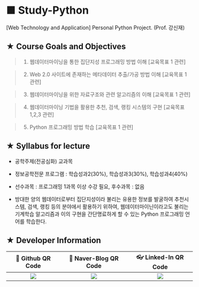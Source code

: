 # ■ Study-Python
[Web Technology and Application] Personal Python Project. (Prof. 강신재)

## ★ Course Goals and Objectives

> 1) 웹데이터마이닝을 통한 집단지성 프로그래밍 방법 이해 [교육목표 1 관련] 

> 2) Web 2.0 사이트에 존재하는 메타데이터 추출/가공 방법 이해 [교육목표 1 관련] 

> 3) 웹데이터마이닝을 위한 자료구조와 관련 알고리즘의 이해 [교육목표 1 관련] 

> 4) 웹데이터마이닝 기법을 활용한 추천, 검색, 랭킹 시스템의 구현 [교육목표 1,2,3 관련] 

> 5) Python 프로그래밍 방법 학습 [교육목표 1 관련]

## ★ Syllabus for lecture

* 공학주제(전공심화) 교과목 

* 정보공학전문 프로그램 : 학습성과2(30%), 학습성과3(30%), 학습성과4(40%) 

* 선수과목 : 프로그래밍 1과목 이상 수강 필요, 후수과목 : 없음 

* 방대한 양의 웹데이터로부터 집단지성이라 불리는 유용한 정보를 발굴하여 추천시스템, 검색, 랭킹 등의 분야에서 활용하기 위하여, 웹데이터마이닌이라고도 불리는 기계학습 알고리즘과 이의 구현을 간단명료하게 할 수 있는 Python 프로그래밍 언어를 학습한다. 

## ★ Developer Information

|:rocket: Github QR Code|:pencil: Naver-Blog QR Code|:eyeglasses: Linked-In QR Code|
|:---------------------:|:-------------------------:|:----------------------------:|
|![](https://user-images.githubusercontent.com/20036523/50044128-60406880-00c2-11e9-8d57-ea1cb8e6b2a7.jpg)|![](https://user-images.githubusercontent.com/20036523/50044131-60d8ff00-00c2-11e9-818c-cf5ad97dc76e.jpg)|![](https://user-images.githubusercontent.com/20036523/50044130-60d8ff00-00c2-11e9-991a-107bffa2bf57.jpg)|
